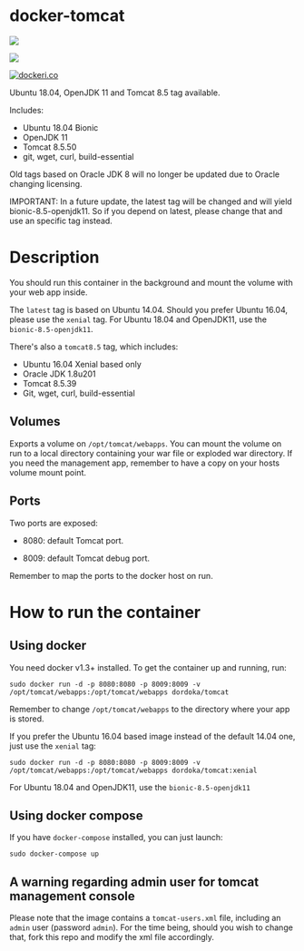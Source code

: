 docker-tomcat
=============


[![](https://images.microbadger.com/badges/version/dordoka/tomcat.svg)](http://microbadger.com/images/dordoka/tomcat "Get your own version badge on microbadger.com")

[![](https://images.microbadger.com/badges/image/dordoka/tomcat.svg)](http://microbadger.com/images/dordoka/tomcat "Get your own image badge on microbadger.com")


[![dockeri.co](http://dockeri.co/image/dordoka/tomcat)](https://registry.hub.docker.com/u/dordoka/tomcat/)

Ubuntu 18.04, OpenJDK 11 and Tomcat 8.5 tag available. 

Includes:

  - Ubuntu 18.04 Bionic
  - OpenJDK 11
  - Tomcat 8.5.50
  - git, wget, curl, build-essential

Old tags based on Oracle JDK 8 will no longer be updated due to Oracle changing licensing.

IMPORTANT: In a future update, the latest tag will be changed and will yield bionic-8.5-openjdk11. So if you depend on latest, please change that and
use an specific tag instead.

# Description
You should run this container in the background and mount the volume with your web app inside.

The ```latest``` tag is based on Ubuntu 14.04. Should you prefer Ubuntu 16.04, please use the ```xenial``` tag. For Ubuntu 18.04 and OpenJDK11, use the ```bionic-8.5-openjdk11```.

There's also a ```tomcat8.5``` tag, which includes:

  - Ubuntu 16.04 Xenial based only
  - Oracle JDK 1.8u201
  - Tomcat 8.5.39
  - Git, wget, curl, build-essential

## Volumes
Exports a volume on `/opt/tomcat/webapps`.
You can mount the volume on run to a local directory containing your war file or exploded war directory.
If you need the management app, remember to have a copy on your hosts volume mount point.

## Ports
Two ports are exposed:

 - 8080: default Tomcat port.
  
 - 8009: default Tomcat debug port.

Remember to map the ports to the docker host on run.


# How to run the container
## Using docker
You need docker v1.3+ installed. To get the container up and running, run:
 
```
sudo docker run -d -p 8080:8080 -p 8009:8009 -v /opt/tomcat/webapps:/opt/tomcat/webapps dordoka/tomcat
```
Remember to change `/opt/tomcat/webapps` to the directory where your app is stored.

If you prefer the Ubuntu 16.04 based image instead of the default 14.04 one, just use the ```xenial``` tag:

```
sudo docker run -d -p 8080:8080 -p 8009:8009 -v /opt/tomcat/webapps:/opt/tomcat/webapps dordoka/tomcat:xenial
```

For Ubuntu 18.04 and OpenJDK11, use the ```bionic-8.5-openjdk11```

## Using docker compose
If you have `docker-compose` installed, you can just launch:

```
sudo docker-compose up
```

## A warning regarding admin user for tomcat management console
Please note that the image contains a `tomcat-users.xml` file, including an `admin` user (password `admin`). For the time being, should you wish to change that, fork this repo and modify the xml file accordingly.

